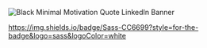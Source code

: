 
![Black Minimal Motivation Quote LinkedIn Banner](https://user-images.githubusercontent.com/98420637/198363808-4b63c16d-c5b4-4d3d-8bca-063ead026553.png)

https://img.shields.io/badge/Sass-CC6699?style=for-the-badge&logo=sass&logoColor=white 
<!--
**YasmimFFerreira/YasmimFFerreira** is a ✨ _special_ ✨ repository because its `README.md` (this file) appears on your GitHub profile.

Aqui estão algumas ideias para você começar:

- 🔭 Atualmente estou trabalhando em...
- 🌱 I’m currently learning ...
- 👯 I’m looking to collaborate on ...
- 🤔 I’m looking for help with ...
- 💬 Ask me about ...
- 📫 How to reach me: ...
- 😄 Pronouns: ...
- ⚡ Fun fact: ...
-->
